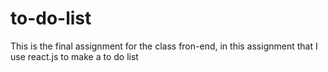 # to-do-list

This is the final assignment for the class fron-end, in this assignment that I use react.js to make a to do list
